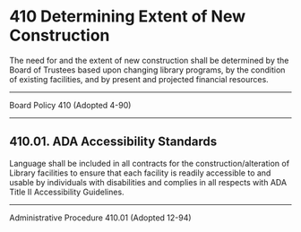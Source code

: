 # 410 Determining Extent of New Construction

The need for and the extent of new construction shall be determined by the Board of Trustees based upon changing library programs, by the condition of existing facilities, and by present and projected financial resources.

---

Board Policy 410 (Adopted 4-90)

---

## 410.01. ADA Accessibility Standards

Language shall be included in all contracts for the construction/alteration of Library facilities to ensure that each facility is readily accessible to and usable by individuals with disabilities and complies in all respects with ADA Title II Accessibility Guidelines.

---

Administrative Procedure 410.01 (Adopted 12-94)
